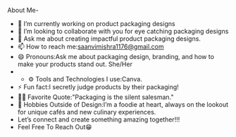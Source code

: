

About Me-
- 🔭 I’m currently working on product packaging designs
- 👯 I’m looking to collaborate with you for eye catching packaging designs
- 💬 Ask me about creating impactful product packaging designs.
- 📫 How to reach me:saanvimishra1176@gmail.com
- 😄 Pronouns:Ask me about packaging design, branding, and how to make your products stand out. She/Her
- - ⚙️ Tools and Technologies I use:Canva.
- ⚡ Fun fact:I secretly judge products by their packaging!
- ✍🏻 Favorite Quote:"Packaging is the silent salesman."
- 📸 Hobbies Outside of Design:I’m a foodie at heart, always on the lookout for unique cafés and new culinary experiences.
- Let’s connect and create something amazing together!!!
- Feel Free To Reach Out😁
